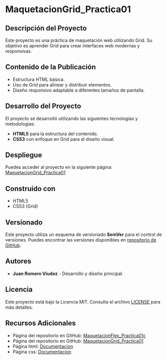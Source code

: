 # MaquetacionGrid_Practica01

## Descripción del Proyecto
Este proyecto es una práctica de maquetación web utilizando Grid. Su objetivo es aprender Grid para crear interfaces web modernas y responsivas.

## Contenido de la Publicación
- Estructura HTML básica.
- Uso de Grid para alinear y distribuir elementos.
- Diseño responsivo adaptable a diferentes tamaños de pantalla.

## Desarrollo del Proyecto
El proyecto se desarrolló utilizando las siguientes tecnologías y metodologías:
- **HTML5** para la estructura del contenido.
- **CSS3** con enfoque en Grid para el diseño visual.

## Despliegue
Puedes acceder al proyecto en la siguiente página:
[MaquetacionGrid_Practica01](https://github.com/Juanies/MaquetacionGRID_Practica01)

## Construido con
- HTML5
- CSS3 (Grid)

## Versionado
Este proyecto utiliza un esquema de versionado **SemVer** para el control de versiones. Puedes encontrar las versiones disponibles en [repositorio de GitHub](https://github.com/Juanies/MaquetacionGRID_Practica01).

## Autores
- **Juan Romero Viudez** - Desarrollo y diseño principal.

## Licencia
Este proyecto está bajo la Licencia MIT. Consulta el archivo [LICENSE](https://github.com/Juanies/MaquetacionFLEX_Practica01c/blob/main/LICENSE) para más detalles.

## Recursos Adicionales
- Página del repositorio en GitHub: [MaquetacionFlex_Practica01c](https://github.com/juanies/MaquetacionFlex_Practica01c)
- Página del repositorio en GitHub: [MaquetacionGrid_Practica01](https://github.com/Juanies/MaquetacionGRID_Practica01)
- Página html: [Documentacion](https://www.w3schools.com/Html/)
- Página css: [Documentacion](https://www.w3schools.com/css/)

